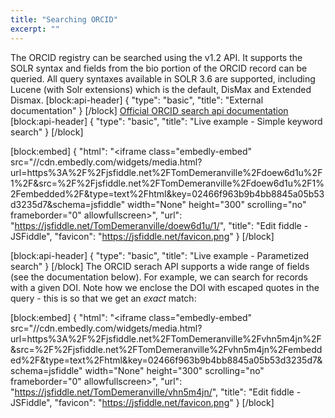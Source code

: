 ```yaml
---
title: "Searching ORCID"
excerpt: ""
---
```

The ORCID registry can be searched using the v1.2 API.  It supports the SOLR syntax and fields from the bio portion of the ORCID record can be queried.  All query syntaxes available in SOLR 3.6 are supported, including Lucene (with Solr extensions) which is the default, DisMax and Extended Dismax.
[block:api-header]
{
  "type": "basic",
  "title": "External documentation"
}
[/block]
[Official ORCID search api documentation](http://members.orcid.org/api/tutorial-searching-api-12-and-earlier)
[block:api-header]
{
  "type": "basic",
  "title": "Live example - Simple keyword search"
}
[/block]

[block:embed]
{
  "html": "<iframe class=\"embedly-embed\" src=\"//cdn.embedly.com/widgets/media.html?url=https%3A%2F%2Fjsfiddle.net%2FTomDemeranville%2Fdoew6d1u%2F1%2F&src=%2F%2Fjsfiddle.net%2FTomDemeranville%2Fdoew6d1u%2F1%2Fembedded%2F&type=text%2Fhtml&key=02466f963b9b4bb8845a05b53d3235d7&schema=jsfiddle\" width=\"None\" height=\"300\" scrolling=\"no\" frameborder=\"0\" allowfullscreen></iframe>",
  "url": "https://jsfiddle.net/TomDemeranville/doew6d1u/1/",
  "title": "Edit fiddle - JSFiddle",
  "favicon": "https://jsfiddle.net/favicon.png"
}
[/block]

[block:api-header]
{
  "type": "basic",
  "title": "Live example - Parametized search"
}
[/block]
The ORCID serach API supports a wide range of fields (see the documentation below).  For example, we can search for records with a given DOI.  Note how we enclose the DOI with escaped quotes in the query - this is so that we get an *exact* match:


[block:embed]
{
  "html": "<iframe class=\"embedly-embed\" src=\"//cdn.embedly.com/widgets/media.html?url=https%3A%2F%2Fjsfiddle.net%2FTomDemeranville%2Fvhn5m4jn%2F&src=%2F%2Fjsfiddle.net%2FTomDemeranville%2Fvhn5m4jn%2Fembedded%2F&type=text%2Fhtml&key=02466f963b9b4bb8845a05b53d3235d7&schema=jsfiddle\" width=\"None\" height=\"300\" scrolling=\"no\" frameborder=\"0\" allowfullscreen></iframe>",
  "url": "https://jsfiddle.net/TomDemeranville/vhn5m4jn/",
  "title": "Edit fiddle - JSFiddle",
  "favicon": "https://jsfiddle.net/favicon.png"
}
[/block]